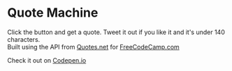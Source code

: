 # Quote Machine

Click the button and get a quote. Tweet it out if you like it and it's under 140 characters.  
Built using the API from [Quotes.net](http://www.quotes.net) for [FreeCodeCamp.com](http://www.freecodecamp.com)

Check it out on [Codepen.io](http://codepen.io/wkernan/full/XXmBOJ/)